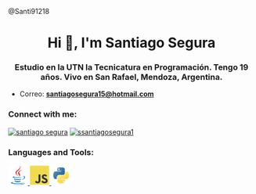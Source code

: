 @Santi91218

<h1 align="center">Hi 👋, I'm Santiago Segura</h1>
<h3 align="center">Estudio en la UTN la Tecnicatura en Programación. Tengo 19 años. Vivo en San Rafael, Mendoza, Argentina.</h3>

- Correo: **santiagosegura15@hotmail.com**

<h3 align="left">Connect with me:</h3>
<p align="left">
<a href="https://fb.com/santiago segura" target="blank"><img align="center" src="https://raw.githubusercontent.com/rahuldkjain/github-profile-readme-generator/master/src/images/icons/Social/facebook.svg" alt="santiago segura" height="30" width="40" /></a>
<a href="https://instagram.com/ssantiagosegura1" target="blank"><img align="center" src="https://raw.githubusercontent.com/rahuldkjain/github-profile-readme-generator/master/src/images/icons/Social/instagram.svg" alt="ssantiagosegura1" height="30" width="40" /></a>
</p>

<h3 align="left">Languages and Tools:</h3>
<p align="left"> <a href="https://www.java.com" target="_blank" rel="noreferrer"> <img src="https://raw.githubusercontent.com/devicons/devicon/master/icons/java/java-original.svg" alt="java" width="40" height="40"/> </a> <a href="https://developer.mozilla.org/en-US/docs/Web/JavaScript" target="_blank" rel="noreferrer"> <img src="https://raw.githubusercontent.com/devicons/devicon/master/icons/javascript/javascript-original.svg" alt="javascript" width="40" height="40"/> </a> <a href="https://www.python.org" target="_blank" rel="noreferrer"> <img src="https://raw.githubusercontent.com/devicons/devicon/master/icons/python/python-original.svg" alt="python" width="40" height="40"/> </a> </p>


